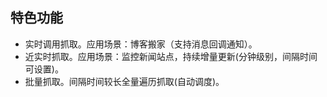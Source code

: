 ## 特色功能
- 实时调用抓取。应用场景：博客搬家（支持消息回调通知）。
- 近实时抓取。应用场景：监控新闻站点，持续增量更新(分钟级别，间隔时间可设置)。
- 批量抓取。间隔时间较长全量遍历抓取(自动调度)。

